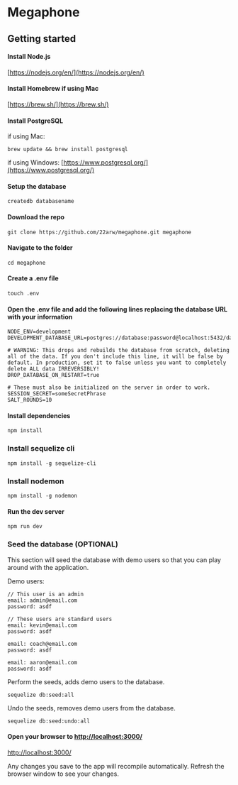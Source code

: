 # Megaphone

## Getting started

#### Install Node.js

[https://nodejs.org/en/](https://nodejs.org/en/)

#### Install Homebrew if using Mac

[https://brew.sh/](https://brew.sh/)

#### Install PostgreSQL

if using Mac:

```shell
brew update && brew install postgresql
```

if using Windows: [https://www.postgresql.org/](https://www.postgresql.org/)

#### Setup the database

```shell
createdb databasename
```

#### Download the repo

```shell
git clone https://github.com/22arw/megaphone.git megaphone
```

#### Navigate to the folder

```shell
cd megaphone
```

#### Create a .env file

```shell
touch .env
```

#### Open the .env file and add the following lines replacing the database URL with your information

```
NODE_ENV=development
DEVELOPMENT_DATABASE_URL=postgres://database:password@localhost:5432/databasename

# WARNING: This drops and rebuilds the database from scratch, deleting all of the data. If you don't include this line, it will be false by default. In production, set it to false unless you want to completely delete ALL data IRREVERSIBLY!
DROP_DATABASE_ON_RESTART=true

# These must also be initialized on the server in order to work.
SESSION_SECRET=someSecretPhrase
SALT_ROUNDS=10
```

#### Install dependencies

```shell
npm install
```

### Install sequelize cli

```shell
npm install -g sequelize-cli
```

### Install nodemon

```shell
npm install -g nodemon
```

#### Run the dev server

```shell
npm run dev
```

### Seed the database (OPTIONAL)

This section will seed the database with demo users so that you can play around with the application.

Demo users:

```
// This user is an admin
email: admin@email.com
password: asdf

// These users are standard users
email: kevin@email.com
password: asdf

email: coach@email.com
password: asdf

email: aaron@email.com
password: asdf
```

Perform the seeds, adds demo users to the database.

```shell
sequelize db:seed:all
```

Undo the seeds, removes demo users from the database.

```shell
sequelize db:seed:undo:all
```

#### Open your browser to [http://localhost:3000/](http://localhost:3000/)

[http://localhost:3000/](http://localhost:3000/)

Any changes you save to the app will recompile automatically. Refresh the browser window to see your changes.
